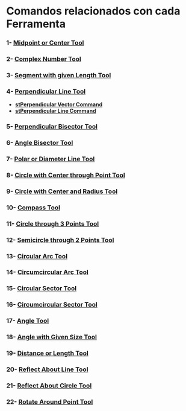 # Comandos relacionados con cada Ferramenta
### 1-  [Midpoint or Center Tool](../Ferramentas/FerramentasMink/1_Midpoint_Center.md)
### 2-  [Complex Number Tool](../Ferramentas/FerramentasMink/2_ComplexNumber.md)
### 3-  [Segment with given Length Tool](../Ferramentas/FerramentasMink/3_Segment_GivenLength.md)
### 4-  [Perpendicular Line Tool](../Ferramentas/FerramentasMink/4_Perpendicular_Line.md)

* <b>[stPerpendicular Vector Command](https://github.com/probaxeoxebra/probaMinkoski/blob/master/Comandos/stPerpendicularVector_Command.md)</b>
* <b>[stPerpendicular Line Command](https://github.com/probaxeoxebra/probaMinkoski/blob/master/Comandos/stPerpendicularLine_Command.md)</b>

### 5-  [Perpendicular Bisector Tool](https://wiki.geogebra.org/en/Perpendicular_Bisector_Tool)
### 6-  [Angle Bisector Tool](https://wiki.geogebra.org/en/Angle_Bisector_Tool)
### 7-  [Polar or Diameter Line Tool](https://wiki.geogebra.org/en/Polar_or_Diameter_Line_Tool)
### 8-  [Circle with Center through Point Tool](https://wiki.geogebra.org/en/Circle_with_Centre_through_Point_Tool)
### 9-  [Circle with Center and Radius Tool](https://wiki.geogebra.org/en/Circle_with_Centre_and_Radius_Tool)
### 10- [Compass Tool](https://wiki.geogebra.org/en/Compasses_Tool)
### 11- [Circle through 3 Points Tool](https://wiki.geogebra.org/en/Circle_through_3_Points_Tool)
### 12- [Semicircle through 2 Points Tool](https://wiki.geogebra.org/en/Semicircle_through_2_Points_Tool)
### 13- [Circular Arc Tool](https://wiki.geogebra.org/en/Circular_Arc_Tool)
### 14- [Circumcircular Arc Tool](https://wiki.geogebra.org/en/Circumcircular_Arc_Tool)
### 15- [Circular Sector Tool](https://wiki.geogebra.org/en/Circular_Sector_Tool)
### 16- [Circumcircular Sector Tool](https://wiki.geogebra.org/en/Circumcircular_Sector_Tool)
### 17- [Angle Tool](https://wiki.geogebra.org/en/Angle_Tool)
### 18- [Angle with Given Size Tool](https://wiki.geogebra.org/en/Angle_with_Given_Size_Tool)
### 19- [Distance or Length Tool](https://wiki.geogebra.org/en/Distance_or_Length_Tool)
### 20- [Reflect About Line Tool](https://wiki.geogebra.org/en/Reflect_about_Line_Tool)
### 21- [Reflect About Circle Tool](https://wiki.geogebra.org/en/Reflect_about_Circle_Tool)
### 22- [Rotate Around Point Tool](https://wiki.geogebra.org/en/Reflect_about_Point_Tool)
